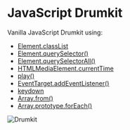 # JavaScript Drumkit

Vanilla JavaScript Drumkit using:
* [Element.classList](https://developer.mozilla.org/en/docs/Web/API/Element/classList)
* [Element.querySelector()](https://developer.mozilla.org/en-US/docs/Web/API/Element/querySelector)
* [Element.querySelectorAll()](https://developer.mozilla.org/en-US/docs/Web/API/Document/querySelectorAll)
* [HTMLMediaElement.currentTime](https://developer.mozilla.org/en-US/docs/Web/API/HTMLMediaElement/currentTime)
* [play()](https://developer.mozilla.org/en-US/docs/Web/API/HTMLMediaElement/play)
* [EventTarget.addEventListener()](https://developer.mozilla.org/en-US/docs/Web/API/EventTarget/addEventListener)
* [keydown](https://developer.mozilla.org/en/docs/Web/Events/keydown)
* [Array.from()](https://developer.mozilla.org/en/docs/Web/JavaScript/Reference/Global_Objects/Array/from?v=control)
* [Array.prototype.forEach()](https://developer.mozilla.org/en-US/docs/Web/JavaScript/Reference/Global_Objects/Array/forEach?v=control)

![Drumkit]()
